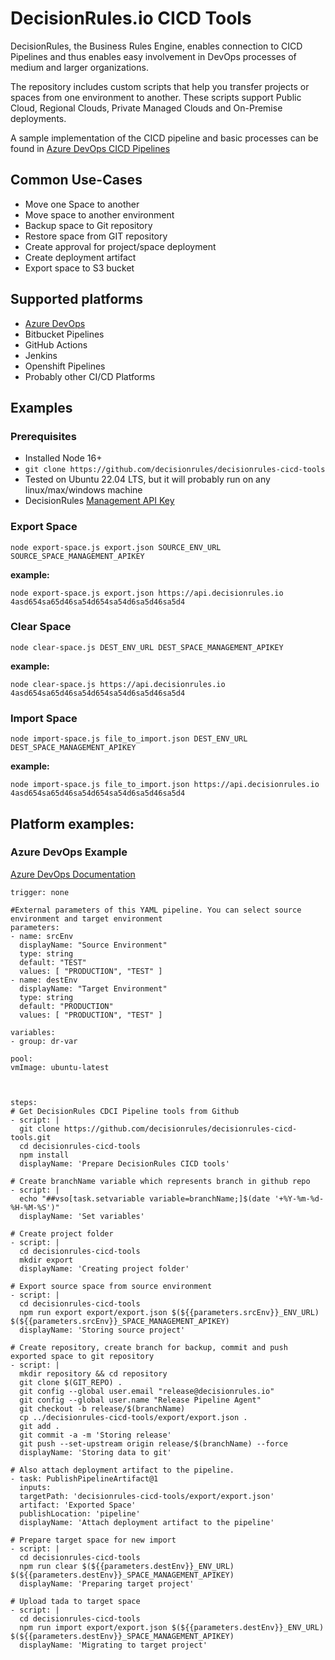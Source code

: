 # DecisionRules.io CICD Tools

DecisionRules, the Business Rules Engine, enables connection to CICD Pipelines and thus enables easy involvement in DevOps processes of medium and larger organizations.

The repository includes custom scripts that help you transfer projects or spaces from one environment 
to another. These scripts support Public Cloud, Regional Clouds, Private Managed Clouds and On-Premise deployments.

A sample implementation of the CICD pipeline and basic processes can be found 
in [Azure DevOps CICD Pipelines](https://github.com/decisionrules/decisionrules-cicd-tools.git)


## Common Use-Cases
- Move one Space to another
- Move space to another environment
- Backup space to Git repository
- Restore space from GIT repository
- Create approval for project/space deployment
- Create deployment artifact
- Export space to S3 bucket

## Supported platforms
- [Azure DevOps](https://docs.decisionrules.io/doc/on-premise-docker/cd-ci-pipelines/azure-devops-cicd-pipelines)
- Bitbucket Pipelines
- GitHub Actions
- Jenkins
- Openshift Pipelines
- Probably other CI/CD Platforms



## Examples
### Prerequisites
- Installed Node 16+
- ```git clone https://github.com/decisionrules/decisionrules-cicd-tools```
- Tested on Ubuntu 22.04 LTS, but it will probably run on any linux/max/windows machine
- DecisionRules [Management API Key](https://docs.decisionrules.io/doc/api/api-keys/management-api-keys)


### Export Space
```
node export-space.js export.json SOURCE_ENV_URL SOURCE_SPACE_MANAGEMENT_APIKEY
```
**example:**
```
node export-space.js export.json https://api.decisionrules.io 4asd654sa65d46sa54d654sa54d6sa5d46sa5d4
```

### Clear Space
```
node clear-space.js DEST_ENV_URL DEST_SPACE_MANAGEMENT_APIKEY
```
**example:**
```
node clear-space.js https://api.decisionrules.io 4asd654sa65d46sa54d654sa54d6sa5d46sa5d4 
```

### Import Space
```
node import-space.js file_to_import.json DEST_ENV_URL DEST_SPACE_MANAGEMENT_APIKEY
```
**example:**
```
node import-space.js file_to_import.json https://api.decisionrules.io 4asd654sa65d46sa54d654sa54d6sa5d46sa5d4
```
## Platform examples:



### Azure DevOps Example
[Azure DevOps Documentation](https://docs.decisionrules.io/doc/on-premise-docker/cd-ci-pipelines/azure-devops-cicd-pipelines)
```
trigger: none

#External parameters of this YAML pipeline. You can select source environment and target environment
parameters:
- name: srcEnv
  displayName: "Source Environment"
  type: string
  default: "TEST"
  values: [ "PRODUCTION", "TEST" ]
- name: destEnv
  displayName: "Target Environment"
  type: string
  default: "PRODUCTION"
  values: [ "PRODUCTION", "TEST" ]

variables:
- group: dr-var

pool:
vmImage: ubuntu-latest



steps:
# Get DecisionRules CDCI Pipeline tools from Github
- script: |
  git clone https://github.com/decisionrules/decisionrules-cicd-tools.git
  cd decisionrules-cicd-tools
  npm install
  displayName: 'Prepare DecisionRules CICD tools'

# Create branchName variable which represents branch in github repo
- script: |
  echo "##vso[task.setvariable variable=branchName;]$(date '+%Y-%m-%d-%H-%M-%S')"
  displayName: 'Set variables'

# Create project folder
- script: |
  cd decisionrules-cicd-tools
  mkdir export
  displayName: 'Creating project folder'

# Export source space from source environment
- script: |
  cd decisionrules-cicd-tools
  npm run export export/export.json $(${{parameters.srcEnv}}_ENV_URL) $(${{parameters.srcEnv}}_SPACE_MANAGEMENT_APIKEY)
  displayName: 'Storing source project'

# Create repository, create branch for backup, commit and push exported space to git repository
- script: |
  mkdir repository && cd repository
  git clone $(GIT_REPO) .
  git config --global user.email "release@decisionrules.io"
  git config --global user.name "Release Pipeline Agent"
  git checkout -b release/$(branchName)
  cp ../decisionrules-cicd-tools/export/export.json .
  git add .
  git commit -a -m 'Storing release'
  git push --set-upstream origin release/$(branchName) --force
  displayName: 'Storing data to git'

# Also attach deployment artifact to the pipeline.
- task: PublishPipelineArtifact@1
  inputs:
  targetPath: 'decisionrules-cicd-tools/export/export.json'
  artifact: 'Exported Space'
  publishLocation: 'pipeline'
  displayName: 'Attach deployment artifact to the pipeline'

# Prepare target space for new import
- script: |
  cd decisionrules-cicd-tools
  npm run clear $(${{parameters.destEnv}}_ENV_URL) $(${{parameters.destEnv}}_SPACE_MANAGEMENT_APIKEY)
  displayName: 'Preparing target project'

# Upload tada to target space
- script: |
  cd decisionrules-cicd-tools
  npm run import export/export.json $(${{parameters.destEnv}}_ENV_URL) $(${{parameters.destEnv}}_SPACE_MANAGEMENT_APIKEY)
  displayName: 'Migrating to target project'
```
